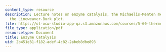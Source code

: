 ```yaml
---
content_type: resource
description: Lecture notes on enzyme catalysis, the Michaelis-Menten mechanism, and
  the Lineweaver-Burk plot.
file: https://ol-ocw-studio-app-qa.s3.amazonaws.com/courses/5-60-thermodynamics-kinetics-spring-2008/2b451e31f182adef4c822abeb8dbe893_lec_35.pdf
file_type: application/pdf
resourcetype: Document
title: Enzyme Catalysis
uid: 2b451e31-f182-adef-4c82-2abeb8dbe893
---
```

